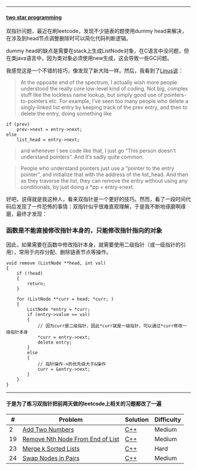 
----
#### [two star programming](http://wordaligned.org/articles/two-star-programming)

双指针问题，最近在刷leetcode，发现不少链表的题使用dummy head来解决，在涉及到head节点调整删除时可以简化代码判断逻辑。

dummy head的缺点是需要在stack上生成ListNode对象，在C语言中没问题，但在类java语言中，因为类对象必须使用new生成，这会导致一些GC问题。

我感觉这是一个不错的技巧，像发现了新大陆一样。然后，我看到了[Linus说](https://meta.slashdot.org/story/12/10/11/0030249/linus-torvalds-answers-your-questions)：

>At the opposite end of the spectrum, I actually wish more people understood the really core low-level kind of coding. Not big, complex stuff like the lockless name lookup, but simply good use of pointers-to-pointers etc. For example, I’ve seen too many people who delete a singly-linked list entry by keeping track of the prev entry, and then to delete the entry, doing something like

    if (prev)
        prev->next = entry->next;
    else
        list_head = entry->next;
>and whenever I see code like that, I just go “This person doesn’t understand pointers”. And it’s sadly quite common.

>People who understand pointers just use a “pointer to the entry pointer”, and initialize that with the address of the list_head. And then as they traverse the list, they can remove the entry without using any conditionals, by just doing a *pp = entry->next.

好吧，说得就是我这种人，看来双指针是一个更好的技巧。然而，看了一段时间代码后发现了一件恐怖的事情：双指针似乎很难直观理解，于是我不断地琢磨啊琢磨，最终才发现：


### 函数是不能直接修改指针本身的，只能修改指针指向的对象

因此，如果需要在函数中修改指针本身，就需要使用二级指针（或一级指针的引用），常用于内存分配、删除链表节点等操作。

```
void remove (ListNode **head, int val)
{
    if (!head)
    {
        return;
    }
    
    for (ListNode **curr = head; *curr; )
    {
        ListNode *entry = *curr;
        if (entry->value == val)
        {
            // 因为curr是二级指针，因此*curr就是一级指针，可以通过*curr修改一级指针本身
            *curr = entry->next;
            delete entry;
        }
        else
        {
            // 指针操作->的优先级大于&操作
            curr = &entry->next;
        }
    }
}
```

----
#### 于是为了练习双指针把前两天做的leetcode上相关的习题都改了一遍

|#   |Problem    |Solution   |Difficulty	
--- |---        |---        |---
|2	    | [Add Two Numbers](https://leetcode.com/problems/add-two-numbers) | [C++](https://github.com/lixianmin/leetcode/tree/master/algorithms/add-two-numbers) | Medium |
|19     | [Remove Nth Node From End of List](https://github.com/lixianmin/leetcode/tree/master/algorithms/remove-nth-node-from-end-of-list) | [C++](https://github.com/lixianmin/leetcode/tree/master/algorithms/remove-nth-node-from-end-of-list) | Medium |
|23	  | [Merge k Sorted Lists](https://leetcode.com/problems/merge-k-sorted-lists/)  | [C++](https://github.com/lixianmin/leetcode/tree/master/algorithms/merge-k-sorted-lists) | Hard |
|24	  | [Swap Nodes in Pairs](https://leetcode.com/problems/swap-nodes-in-pairs/) | [C++](https://github.com/lixianmin/leetcode/tree/master/algorithms/swap-nodes-in-pairs) | Medium |
